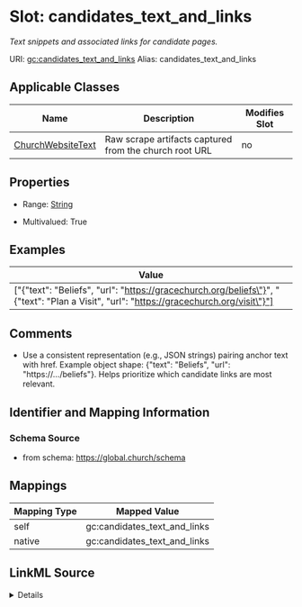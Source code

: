 

# Slot: candidates_text_and_links 


_Text snippets and associated links for candidate pages._





URI: [gc:candidates_text_and_links](https://global.church/schema/candidates_text_and_links)
Alias: candidates_text_and_links

<!-- no inheritance hierarchy -->





## Applicable Classes

| Name | Description | Modifies Slot |
| --- | --- | --- |
| [ChurchWebsiteText](ChurchWebsiteText.md) | Raw scrape artifacts captured from the church root URL |  no  |







## Properties

* Range: [String](String.md)

* Multivalued: True






## Examples

| Value |
| --- |
| ["{\"text\": \"Beliefs\", \"url\": \"https://gracechurch.org/beliefs\"}", "{\"text\": \"Plan a Visit\", \"url\": \"https://gracechurch.org/visit\"}"] |

## Comments

* Use a consistent representation (e.g., JSON strings) pairing anchor text with href.
Example object shape: {"text": "Beliefs", "url": "https://…/beliefs"}.
Helps prioritize which candidate links are most relevant.


## Identifier and Mapping Information







### Schema Source


* from schema: https://global.church/schema




## Mappings

| Mapping Type | Mapped Value |
| ---  | ---  |
| self | gc:candidates_text_and_links |
| native | gc:candidates_text_and_links |




## LinkML Source

<details>
```yaml
name: candidates_text_and_links
description: Text snippets and associated links for candidate pages.
comments:
- 'Use a consistent representation (e.g., JSON strings) pairing anchor text with href.

  Example object shape: {"text": "Beliefs", "url": "https://…/beliefs"}.

  Helps prioritize which candidate links are most relevant.

  '
examples:
- value: '["{\"text\": \"Beliefs\", \"url\": \"https://gracechurch.org/beliefs\"}",
    "{\"text\": \"Plan a Visit\", \"url\": \"https://gracechurch.org/visit\"}"]'
  description: Two text–link pairs serialized as a JSON array of JSON objects.
in_subset:
- internal
from_schema: https://global.church/schema
rank: 1000
alias: candidates_text_and_links
domain_of:
- ChurchWebsiteText
range: string
multivalued: true

```
</details>